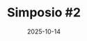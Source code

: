 ---
date: 2025-10-14
title: "Simposio #2"
cover: ../assets/images/2025-10-14/hanabi.jpg
players: [Filio, Lollo, Luca2, yifen9]
games:
  - name: "Splendor"
    session_id: "2025-10-14-splendor-1"
    participants: [Filio, Lollo, Luca2, yifen9]
    ranks: [4, 2, 1, 3]
---